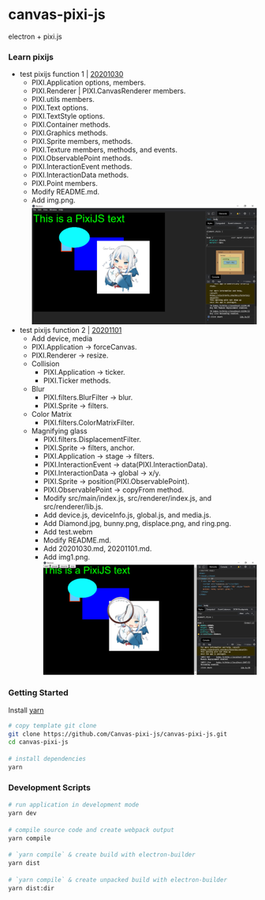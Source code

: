 # canvas-pixi-js
electron + pixi.js

### Learn pixijs
* test pixijs function 1 | [20201030](doc/20201030.md)
  * PIXI.Application options, members.
  * PIXI.Renderer | PIXI.CanvasRenderer members.
  * PIXI.utils members.
  * PIXI.Text options.
  * PIXI.TextStyle options.
  * PIXI.Container methods.
  * PIXI.Graphics methods.
  * PIXI.Sprite members, methods.
  * PIXI.Texture members, methods, and events.
  * PIXI.ObservablePoint methods.
  * PIXI.InteractionEvent methods.
  * PIXI.InteractionData methods.
  * PIXI.Point members.
  * Modify README.md.
  * Add img.png.
![image](img/img.png)
* test pixijs function 2 | [20201101](doc/20201101.md)
  * Add device, media
  * PIXI.Application -> forceCanvas.
  * PIXI.Renderer -> resize.
  * Collision
    * PIXI.Application -> ticker.
    * PIXI.Ticker methods.
  * Blur
    * PIXI.filters.BlurFilter -> blur.
    * PIXI.Sprite -> filters.
  * Color Matrix
    * PIXI.filters.ColorMatrixFilter.
  * Magnifying glass
    * PIXI.filters.DisplacementFilter.
    * PIXI.Sprite -> filters, anchor.
    * PIXI.Application -> stage -> filters.
    * PIXI.InteractionEvent -> data(PIXI.InteractionData).
    * PIXI.InteractionData -> global -> x/y.
    * PIXI.Sprite -> position(PIXI.ObservablePoint).
    * PIXI.ObservablePoint -> copyFrom method.
    * Modify src/main/index.js, src/renderer/index.js, and src/renderer/lib.js.
    * Add device.js, deviceInfo.js, global.js, and media.js.
    * Add Diamond.jpg, bunny.png, displace.png, and ring.png.
    * Add test.webm
    * Modify README.md.
    * Add 20201030.md, 20201101.md.
    * Add img1.png.
![image1](img/img1.png)

### Getting Started

Install [yarn](https://yarnpkg.com/getting-started/install)
```bash
# copy template git clone
git clone https://github.com/Canvas-pixi-js/canvas-pixi-js.git
cd canvas-pixi-js

# install dependencies
yarn
```

### Development Scripts

```bash
# run application in development mode
yarn dev

# compile source code and create webpack output
yarn compile

# `yarn compile` & create build with electron-builder
yarn dist

# `yarn compile` & create unpacked build with electron-builder
yarn dist:dir
```